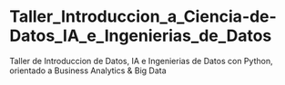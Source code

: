 # Taller_Introduccion_a_Ciencia-de-Datos_IA_e_Ingenierias_de_Datos
Taller de Introduccion de Datos, IA e Ingenierias de Datos con Python, orientado a Business Analytics &amp; Big Data
